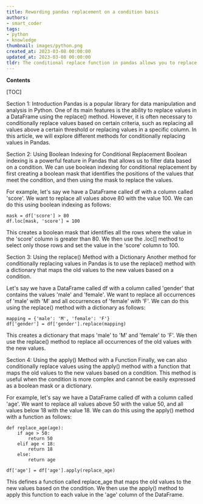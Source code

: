 ```yaml
---
title: Rewording pandas replacement on a condition basis
authors:
- smart_coder
tags:
- python
- knowledge
thumbnail: images/python.png
created_at: 2023-03-08 00:00:00
updated_at: 2023-03-08 00:00:00
tldr: The conditional replace function in pandas allows you to replace specific values in a DataFrame based on a condition.
---
```


**Contents**

[TOC]

Section 1: Introduction
Pandas is a popular library for data manipulation and analysis in Python. One of its main features is the ability to replace values in a DataFrame using the replace() method. However, it is often necessary to conditionally replace values based on certain criteria, such as replacing all values above a certain threshold or replacing values in a specific column. In this article, we will explore different methods for conditionally replacing values in Pandas.

Section 2: Using Boolean Indexing for Conditional Replacement
Boolean indexing is a powerful feature in Pandas that allows us to filter data based on a condition. We can use boolean indexing for conditional replacement by first creating a boolean mask that identifies the positions of the values that meet the condition, and then using the mask to replace the values.

For example, let's say we have a DataFrame called df with a column called 'score'. We want to replace all values above 80 with the value 100. We can do this using boolean indexing as follows:

```
mask = df['score'] > 80
df.loc[mask, 'score'] = 100
```

This creates a boolean mask that identifies all the rows where the value in the 'score' column is greater than 80. We then use the .loc[] method to select only those rows and set the value in the 'score' column to 100.

Section 3: Using the replace() Method with a Dictionary
Another method for conditionally replacing values in Pandas is to use the replace() method with a dictionary that maps the old values to the new values based on a condition.

Let's say we have a DataFrame called df with a column called 'gender' that contains the values 'male' and 'female'. We want to replace all occurrences of 'male' with 'M' and all occurrences of 'female' with 'F'. We can do this using the replace() method with a dictionary as follows:

```
mapping = {'male': 'M', 'female': 'F'}
df['gender'] = df['gender'].replace(mapping)
```

This creates a dictionary that maps 'male' to 'M' and 'female' to 'F'. We then use the replace() method to replace all occurrences of the old values with the new values.

Section 4: Using the apply() Method with a Function
Finally, we can also conditionally replace values using the apply() method with a function that maps the old values to the new values based on a condition. This method is useful when the condition is more complex and cannot be easily expressed as a boolean mask or a dictionary.

For example, let's say we have a DataFrame called df with a column called 'age'. We want to replace all values above 50 with the value 50, and all values below 18 with the value 18. We can do this using the apply() method with a function as follows:

```
def replace_age(age):
    if age > 50:
        return 50
    elif age < 18:
        return 18
    else:
        return age

df['age'] = df['age'].apply(replace_age)
```

This defines a function called replace_age that maps the old values to the new values based on the condition. We then use the apply() method to apply this function to each value in the 'age' column of the DataFrame.
